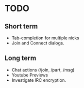 TODO
====

Short term
----------
*	Tab-completion for multiple nicks
*	Join and Connect dialogs.

Long term
---------

*	Chat actions (/join, /part, /msg)
*	Youtube Previews
*	Investigate IRC encryption.
